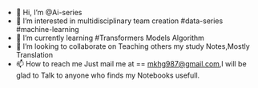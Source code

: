 - 👋 Hi, I’m @Ai-series
- 👀 I’m interested in multidisciplinary team creation #data-series #machine-learning
- 🌱 I’m currently learning #Transformers Models Algorithm
- 💞️ I’m looking to collaborate on Teaching others my study Notes,Mostly Translation
- 📫 How to reach me Just mail me at == mkhg987@gmail.com,I will be glad to Talk to anyone who finds my Notebooks usefull.

<!---
Ai-series/Ai-series is a ✨ special ✨ repository because its `README.md` (this file) appears on your GitHub profile.
You can click the Preview link to take a look at your changes.
--->
